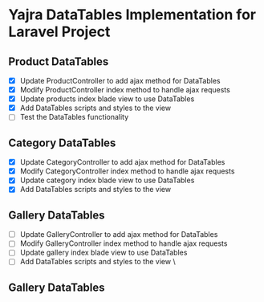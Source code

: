 # Yajra DataTables Implementation for Laravel Project

## Product DataTables
- [x] Update ProductController to add ajax method for DataTables
- [x] Modify ProductController index method to handle ajax requests
- [x] Update products index blade view to use DataTables
- [x] Add DataTables scripts and styles to the view
- [ ] Test the DataTables functionality

## Category DataTables
- [x] Update CategoryController to add ajax method for DataTables
- [x] Modify CategoryController index method to handle ajax requests
- [x] Update category index blade view to use DataTables
- [x] Add DataTables scripts and styles to the view

## Gallery DataTables
- [ ] Update GalleryController to add ajax method for DataTables
- [ ] Modify GalleryController index method to handle ajax requests
- [ ] Update gallery index blade view to use DataTables
- [ ] Add DataTables scripts and styles to the view
\
## Gallery DataTables
